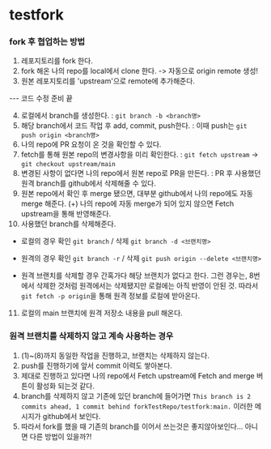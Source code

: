 # testfork

### fork 후 협업하는 방법

1. 레포지토리를 fork 한다.
2. fork 해온 나의 repo를 local에서 clone 한다. -> 자동으로 origin remote 생성!
3. 원본 레포지토리를 'upstream'으로 remote에 추가해준다.

--- 코드 수정 준비 끝

4. 로컬에서 branch를 생성한다.
   : `git branch -b <branch명>`
5. 해당 branch에서 코드 작업 후 add, commit, push한다.
   : 이때 push는 `git push origin <branch명>`
6. 나의 repo에 PR 요청이 온 것을 확인할 수 있다.
7. fetch를 통해 원본 repo의 변경사항을 미리 확인한다.
   : `git fetch upstream` -> `git checkout upstream/main`
8. 변경된 사항이 없다면 나의 repo에서 원본 repo로 PR을 만든다.
   : PR 후 사용했던 원격 branch를 github에서 삭제해줄 수 있다.
9. 원본 repo에서 확인 후 merge 됐으면, 대부분 github에서 나의 repo에도 자동 merge 해준다.
   (+) 나의 repo에 자동 merge가 되어 있지 않으면 Fetch upstream을 통해 반영해준다.
10. 사용했던 branch를 삭제해준다.

- 로컬의 경우
  확인 `git branch` / 삭제 `git branch -d <브랜치명>`

- 원격의 경우
  확인 `git branch -r` / 삭제 `git push origin --delete <브랜치명>`

* 원격 브랜치를 삭제할 경우 간혹가다 해당 브랜치가 없다고 한다. 그런 경우는, 8번에서 삭제한 것처럼 원격에서는 삭제됐지만 로컬에는 아직 반영이 안된 것.
  따라서 `git fetch -p origin`을 통해 원격 정보를 로컬에 받아온다.

11. 로컬의 main 브랜치에 원격 저장소 내용을 pull 해온다.

### 원격 브랜치를 삭제하지 않고 계속 사용하는 경우

1. (1)~(8)까지 동일한 작업을 진행하고, 브랜치는 삭제하지 않는다.
2. push를 진행하기에 앞서 commit 이력도 쌓아본다.
3. 제대로 진행하고 있다면 나의 repo에서 Fetch upstream에 Fetch and merge 버튼이 활성화 되는것 같다.
4. branch를 삭제하지 않고 기존에 있던 branch에 들어가면 `This branch is 2 commits ahead, 1 commit behind forkTestRepo/testfork:main.` 이러한 메시지가 github에서 보인다.
5. 따라서 fork를 했을 때 기존의 branch를 이어서 쓰는것은 좋지않아보인다... 아니면 다른 방법이 있을까?!
